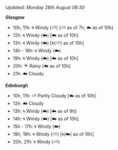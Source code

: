 *Updated: Monday 28th August 08:30*

**Glasgow**

* 10h, 11h: :cyclone: Windy (:partly_sunny:) [:partly_sunny: as of 7h, :cloud: as of 10h]
* 12h: :cyclone: Windy (:cloud:) [:cloud: as of 10h]
* 13h: :cyclone: Windy (:cloud:) [:cyclone:(:partly_sunny:) as of 10h]
* 14h - 18h: :cyclone: Windy (:cloud:)
* 19h: :cyclone: Windy (:cloud:) [:cloud: as of 10h]
* 20h: :umbrella: Rainy [:cloud: as of 10h]
* 21h: :cloud: Cloudy

**Edinburgh**

* 10h, 11h: :partly_sunny: Partly Cloudy [:cloud: as of 10h]
* 12h: :cloud: Cloudy
* 13h: :cyclone: Windy (:cloud:) [:cloud: as of 9h]
* 14h: :cyclone: Windy (:cloud:) [:cloud: as of 10h]
* 15h - 17h: :cyclone: Windy (:cloud:)
* 18h, 19h: :cyclone: Windy (:partly_sunny:) [:cyclone:(:cloud:) as of 10h]
* 20h, 21h: :cyclone: Windy (:partly_sunny:)
